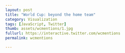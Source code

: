 ```yaml
---
layout: post
title: "World Cup: beyond the home team"
category: Visualization
tags: [JavaScript, Twitter]
thumb: assets/wcmentions/1.jpg
fullurl: https://interactive.twitter.com/wcmentions
permalink: wcmentions

---
```










